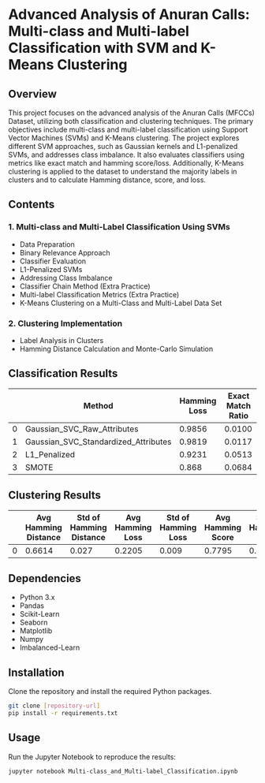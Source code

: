 # Advanced Analysis of Anuran Calls: Multi-class and Multi-label Classification with SVM and K-Means Clustering

## Overview
This project focuses on the advanced analysis of the Anuran Calls (MFCCs) Dataset, utilizing both classification and clustering techniques. The primary objectives include multi-class and multi-label classification using Support Vector Machines (SVMs) and K-Means clustering. The project explores different SVM approaches, such as Gaussian kernels and L1-penalized SVMs, and addresses class imbalance. It also evaluates classifiers using metrics like exact match and hamming score/loss. Additionally, K-Means clustering is applied to the dataset to understand the majority labels in clusters and to calculate Hamming distance, score, and loss.

## Contents
### 1. Multi-class and Multi-Label Classification Using SVMs
- Data Preparation
- Binary Relevance Approach
- Classifier Evaluation
- L1-Penalized SVMs
- Addressing Class Imbalance
- Classifier Chain Method (Extra Practice)
- Multi-label Classification Metrics (Extra Practice)
- K-Means Clustering on a Multi-Class and Multi-Label Data Set

### 2. Clustering Implementation
- Label Analysis in Clusters
- Hamming Distance Calculation and Monte-Carlo Simulation

## Classification Results
|     | Method                                | Hamming Loss  | Exact Match Ratio  |
|-----|---------------------------------------|---------------|--------------------|
| 0   | Gaussian_SVC_Raw_Attributes           | 0.9856        | 0.0100             |
| 1   | Gaussian_SVC_Standardized_Attributes  | 0.9819        | 0.0117             |
| 2   | L1_Penalized                          | 0.9231        | 0.0513             |
| 3   | SMOTE                                 | 0.868         | 0.0684             |


## Clustering Results
|     | Avg Hamming Distance | Std of Hamming Distance | Avg Hamming Loss | Std of Hamming Loss | Avg Hamming Score | Std of Hamming Score |
|-----|----------------------|-------------------------|------------------|---------------------|-------------------|--------------------------|
| 0   | 0.6614               | 0.027                   | 0.2205           | 0.009	              | 0.7795	          | 0.009                    |

## Dependencies
- Python 3.x
- Pandas
- Scikit-Learn
- Seaborn
- Matplotlib
- Numpy
- Imbalanced-Learn

## Installation
Clone the repository and install the required Python packages.
```bash
git clone [repository-url]
pip install -r requirements.txt
```

## Usage
Run the Jupyter Notebook to reproduce the results:
```bash
jupyter notebook Multi-class_and_Multi-label_Classification.ipynb
```
